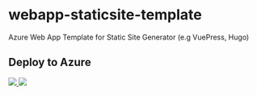 # webapp-staticsite-template

Azure Web App Template for Static Site Generator (e.g VuePress, Hugo)

## Deploy to Azure

<a href="https://portal.azure.com/#create/Microsoft.Template/uri/https%3a%2f%2fraw.githubusercontent.com%2fshibayan%2fwebapp-staticsite-template%2fmaster%2ftemplate%2fazuredeploy.json" target="_blank">
  <img src="https://azuredeploy.net/deploybutton.png" />
</a>

<a href="http://armviz.io/#/?load=https%3a%2f%2fraw.githubusercontent.com%2fshibayan%2fwebapp-staticsite-template%2fmaster%2ftemplate%2fazuredeploy.json" target="_blank">
  <img src="http://armviz.io/visualizebutton.png" />
</a>